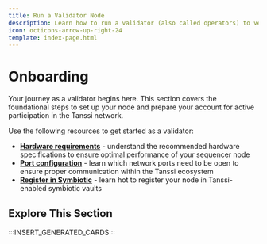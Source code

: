 ```yaml
---
title: Run a Validator Node
description: Learn how to run a validator (also called operators) to verify all the Tanssi-powered networks' transactions, providing economic security while earning rewards.
icon: octicons-arrow-up-right-24
template: index-page.html
---
```


# Onboarding

Your journey as a validator begins here. This section covers the foundational steps to set up your node and prepare your account for active participation in the Tanssi network.

Use the following resources to get started as a validator:

- [**Hardware requirements**](/node-operators/validators/onboarding/run-a-validator/#hardware-requirements) - understand the recommended hardware specifications to ensure optimal performance of your sequencer node
- [**Port configuration**](/node-operators/validators/onboarding/run-a-validator/#required-network-ports) - learn which network ports need to be open to ensure proper communication within the Tanssi ecosystem
- [**Register in Symbiotic**](/node-operators/validators/onboarding/register-in-symbiotic) - learn hot to register your node in Tanssi-enabled symbiotic vaults
<!-- - **Session keys setup** - detailed instructions on [generating](/node-operators/sequencers/onboarding/account-setup/#map-account) and [managing](/node-operators/sequencers/onboarding/account-setup/#map-session-keys) session keys, a vital step for enabling block production capabilities
- **Node deployment** - choose between [Docker](/node-operators/sequencers/onboarding/run-a-sequencer/sequencers-docker/) and [systemd](/node-operators/sequencers/onboarding/run-a-sequencer/sequencers-systemd/) for deploying your node, with step-by-step guides tailored for each method -->

## Explore This Section

:::INSERT_GENERATED_CARDS:::
